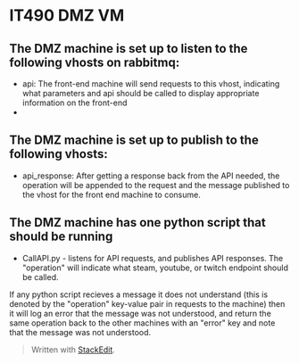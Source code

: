 # IT490 DMZ VM


## The DMZ machine is set up to listen to the following vhosts on rabbitmq:

 - api: The front-end machine will send requests to this vhost, indicating what parameters and api should be called to display appropriate information on the front-end
 - 
## The DMZ machine is set up to publish to the following vhosts:

 - api_response: After getting a response back from the API needed, the operation will be appended to the request and the message published to the vhost for the front end machine to consume.

## The DMZ machine has one python script that should be running

 - CallAPI.py - listens for API requests, and publishes API responses. The "operation" will indicate what steam, youtube, or twitch endpoint should be called.

If any python script recieves a message it does not understand (this is denoted by the "operation" key-value pair in requests to the machine) then it will log an error that the message was not understood, and return the same operation back to the other machines with an "error" key and note that the message was not understood.



> Written with [StackEdit](https://stackedit.io/).

